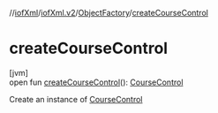 //[iofXml](../../../index.md)/[iofXml.v2](../index.md)/[ObjectFactory](index.md)/[createCourseControl](create-course-control.md)

# createCourseControl

[jvm]\
open fun [createCourseControl](create-course-control.md)(): [CourseControl](../-course-control/index.md)

Create an instance of [CourseControl](../-course-control/index.md)
